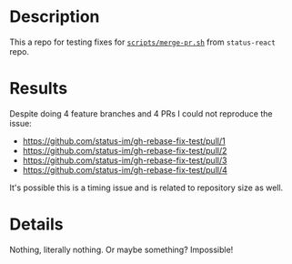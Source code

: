 # Description

This a repo for testing fixes for [`scripts/merge-pr.sh`](https://github.com/status-im/status-react/blob/develop/scripts/merge-pr.sh) from `status-react` repo.

# Results

Despite doing 4 feature branches and 4 PRs I could not reproduce the issue:

* https://github.com/status-im/gh-rebase-fix-test/pull/1
* https://github.com/status-im/gh-rebase-fix-test/pull/2
* https://github.com/status-im/gh-rebase-fix-test/pull/3
* https://github.com/status-im/gh-rebase-fix-test/pull/4

It's possible this is a timing issue and is related to repository size as well.

# Details

Nothing, literally nothing. Or maybe something? Impossible!
